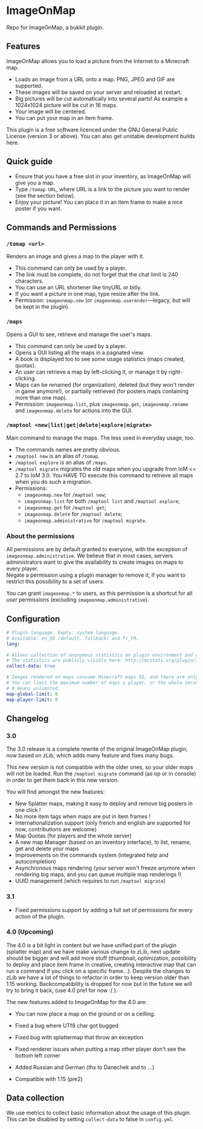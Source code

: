 ImageOnMap
==========

Repo for ImageOnMap, a bukkit plugin.


## Features

ImageOnMap allows you to load a picture from the Internet to a Minecraft map.

- Loads an image from a URL onto a map. PNG, JPEG and GIF are supported.
- These images will be saved on your server and reloaded at restart.
- Big pictures will be cut automatically into several parts! As example a 1024x1024 picture will be cut in 16 maps.
- Your image will be centered.
- You can put your map in an item frame.

This plugin is a free software licenced under the GNU General Public License (version 3 or above). You can also get unstable development builds here.


## Quick guide

- Ensure that you have a free slot in your inventory, as ImageOnMap will give you a map.
- Type `/tomap URL`, where URL is a link to the picture you want to render (see the section below).
- Enjoy your picture! You can place it in an item frame to make a nice poster if you want.


## Commands and Permissions

### `/tomap <url>`

Renders an image and gives a map to the player with it.

- This command can only be used by a player.
- The link must be complete, do not forget that the chat limit is 240 characters.
- You can use an URL shortener like tinyURL or bitly.
- If you want a picture in one map, type resize after the link.
- Permission: `imageonmap.new` (or `imageonmap.userender`—legacy, but will be kept in the plugin).


### `/maps`

Opens a GUI to see, retrieve and manage the user's maps.

- This command can only be used by a player.
- Opens a GUI listing all the maps in a pagnated view.
- A book is displayed too to see some usage statistics (maps created, quotas).
- An user can retrieve a map by left-clicking it, or manage it by right-clicking.
- Maps can be renamed (for organization), deleted (but they won't render in game anymore!), or partially retrieved (for posters maps containing more than one map).
- Permission: `imageonmap.list`, plus `imageonmap.get`, `imageonmap.rename` and `imageonmap.delete` for actions into the GUI.


### `/maptool <new|list|get|delete|explore|migrate>`

Main command to manage the maps. The less used in everyday usage, too.

- The commands names are pretty obvious.
- `/maptool new` is an alias of `/tomap`.
- `/maptool explore` is an alias of `/maps`.
- `/maptool migrate` migrates the old maps when you upgrade from IoM <= 2.7 to IoM 3.0. You HAVE TO execute this command to retrieve all maps when you do such a migration.
- Permissions:
  - `imageonmap.new` for `/maptool new`;
  - `imageonmap.list` for both `/maptool list` and `/maptool explore`;
  - `imageonmap.get` for `/maptool get`;
  - `imageonmap.delete` for `/maptool delete`;
  - `imageonmap.administrative` for `/maptool migrate`.

### About the permissions

All permissions are by default granted to everyone, with the exception of `imageonmap.administrative`. We believe that in most cases, servers administrators want to give the availability to create images on maps to every player.  
Negate a permission using a plugin manager to remove it, if you want to restrict this possibility to a set of users.

You can grant `imageonmap.*` to users, as this permission is a shortcut for all _user_ permissions (excluding `imageonmap.administrative`).


## Configuration

```yaml
# Plugin language. Empty: system language.
# Available: en_US (default, fallback) and fr_FR.
lang:

# Allows collection of anonymous statistics on plugin environment and usage
# The statistics are publicly visible here: http://mcstats.org/plugin/ImageOnMap
collect-data: true

# Images rendered on maps consume Minecraft maps ID, and there are only 32 767 of them.
# You can limit the maximum number of maps a player, or the whole server, can use with ImageOnMap.
# 0 means unlimited.
map-global-limit: 0
map-player-limit: 0
```

## Changelog

### 3.0

The 3.0 release is a complete rewrite of the original ImageOnMap plugin, now based on zLib, which adds many feature and fixes many bugs.

This new version is not compatible with the older ones, so your older maps will not be loaded. Run the `/maptool migrate` command (as op or in console) in order to get them back in this new version.

You will find amongst the new features:

- New Splatter maps, making it easy to deploy and remove big posters in one click !
- No more item tags when maps are put in item frames !
- Internationalization support (only french and english are supported for now, contributions are welcome)
- Map Quotas (for players and the whole server)
- A new map Manager (based on an inventory interface), to list, rename, get and delete your maps
- Improvements on the commands system (integrated help and autocompletion)
- Asynchronous maps rendering (your server won't freeze anymore when rendering big maps, and you can queue multiple map renderings !)
- UUID management (which requires to run `/maptool migrate`)

### 3.1

- Fixed permissions support by adding a full set of permissions for every action of the plugin.

### 4.0 (Upcoming)
The 4.0 is a bit light in content but we have unified part of the plugin (splatter map) and we have make various change to zLib, next update should be bigger and will add more stuff (thumbnail, optimization, possibility to deploy and place item frame in creative, creating interactive map that can run a command if you click on a specific frame...).
Despite the changes to zLib we have a lot of things to refactor in order to keep version older than 1.15 working.
Backcompatibility is dropped for now but in the future we will try to bring it back, (use 4.0 pre1 for now :( ).

The new features added to ImageOnMap for the 4.0 are:
- You can now place a map on the ground or on a ceilling.
- Fixed a bug where UTf8 char got bugged
- Fixed bug with splattermap that throw an exception
- Fixed renderer issues when putting a map other player don't see the bottom left corner
- Added Russian and German (thx to Danechek and to ...)

- Compatible with 1.15 (pre2)
## Data collection

We use metrics to collect basic information about the usage of this plugin. This can be disabled by setting `collect-data` to false in `config.yml`.
